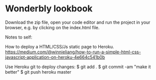 # Wonderbly lookbook

Download the zip file, open your code editor and run the project in your browser, e.g. by clicking on the index.html file.

Notes to self: 

How to deploy a HTML/CSS/Js static page to Heroku. https://medium.com/@winnieliang/how-to-run-a-simple-html-css-javascript-application-on-heroku-4e664c541b0b

Use Heroku git to deploy changes:
$ git add .
$ git commit -am "make it better"
$ git push heroku master